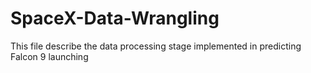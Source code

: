 # SpaceX-Data-Wrangling
This file describe the data processing stage implemented in predicting Falcon 9 launching
